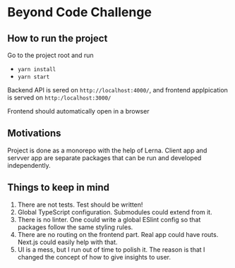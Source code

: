 # Beyond Code Challenge

## How to run the project

Go to the project root and run
- `yarn install`
- `yarn start`

Backend API is sered on `http://localhost:4000/`,
and frontend applpication is served on `http:/localhost:3000/`

Frontend should automatically open in a browser

## Motivations

Project is done as a monorepo with the help of Lerna.
Client app and servver app are separate packages that can be run and developed independently.
 

## Things to keep in mind

1. There are not tests. Test should be written!
2. Global TypeScript configuration. Submodules could extend from it.
3. There is no linter. One could write a global ESlint config so that packages follow the same 
   styling rules.
 4. There are no routing on the frontend part. Real app could have routs. Next.js could easily help
    with that.
5. UI is a mess, but I run out of time to polish it. The reason is that I changed the concept of
   how to give insights to user.
